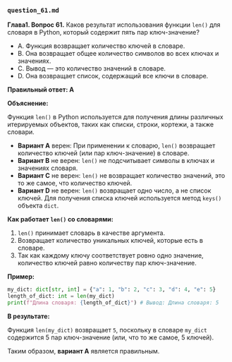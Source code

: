 

### `question_61.md`

**Глава1. Вопрос 61.** Каков результат использования функции `len()` для словаря в Python, который содержит пять пар ключ-значение?

- A. Функция возвращает количество ключей в словаре.
- B. Она возвращает общее количество символов во всех ключах и значениях.
- C. Вывод — это количество значений в словаре.
- D. Она возвращает список, содержащий все ключи в словаре.

**Правильный ответ: A**

**Объяснение:**

Функция `len()` в Python используется для получения длины различных итерируемых объектов, таких как списки, строки, кортежи, а также словари.

*   **Вариант A** верен: При применении к словарю, `len()` возвращает количество ключей (или пар ключ-значение) в словаре.
*   **Вариант B** не верен: `len()` не подсчитывает символы в ключах и значениях словаря.
*   **Вариант C** не верен: `len()` не возвращает количество значений, это то же самое, что количество ключей.
*   **Вариант D** не верен:  `len()` возвращает одно число, а не список ключей. Для получения списка ключей используется метод `keys()` объекта `dict`.

**Как работает `len()` со словарями:**

1.  `len()` принимает словарь в качестве аргумента.
2.  Возвращает количество уникальных ключей, которые есть в словаре.
3.  Так как каждому ключу соответствует ровно одно значение, количество ключей равно количеству пар ключ-значение.

**Пример:**

```python
my_dict: dict[str, int] = {"a": 1, "b": 2, "c": 3, "d": 4, "e": 5}
length_of_dict: int = len(my_dict)
print(f"Длина словаря: {length_of_dict}") # Вывод: Длина словаря: 5
```
**В результате:**

Функция `len(my_dict)` возвращает `5`, поскольку в словаре `my_dict` содержится 5 пар ключ-значение (или, что то же самое, 5 ключей).

Таким образом, **вариант A** является правильным.
